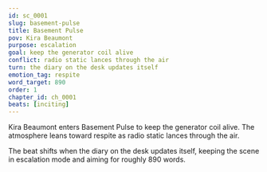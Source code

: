 ```yaml
---
id: sc_0001
slug: basement-pulse
title: Basement Pulse
pov: Kira Beaumont
purpose: escalation
goal: keep the generator coil alive
conflict: radio static lances through the air
turn: the diary on the desk updates itself
emotion_tag: respite
word_target: 890
order: 1
chapter_id: ch_0001
beats: [inciting]
---
```

Kira Beaumont enters Basement Pulse to keep the generator coil alive. The atmosphere leans toward respite as radio static lances through the air.

The beat shifts when the diary on the desk updates itself, keeping the scene in escalation mode and aiming for roughly 890 words.
